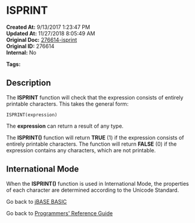 # ISPRINT

**Created At:** 9/13/2017 1:23:47 PM  
**Updated At:** 11/27/2018 8:05:49 AM  
**Original Doc:** [276614-isprint](https://docs.jbase.com/36868-jbase-basic/276614-isprint)  
**Original ID:** 276614  
**Internal:** No  

**Tags:**
<badge text='string handling' vertical='middle' />

## Description

The **ISPRINT** function will check that the expression consists of entirely printable characters. This takes the general form:

```
ISPRINT(expression)
```

The **expression** can return a result of any type.

The **ISPRINT()** function will return **TRUE** (1) if the expression consists of entirely printable characters. The function will return **FALSE** (0) if the expression contains any characters, which are not printable.

## International Mode

When the **ISPRINT()** function is used in International Mode, the properties of each character are determined according to the Unicode Standard.

Go back to [jBASE BASIC](./../README.md)

Go back to [Programmers' Reference Guide](./../../reference-guides/jbc/README.md)
